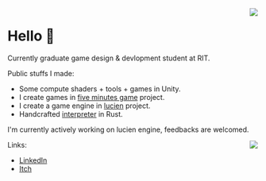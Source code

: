 <img src="https://github-readme-stats.vercel.app/api/top-langs/?username=KHN190&layout=compact" align="right">

# Hello 🌙 

Currently graduate game design & devlopment student at RIT. 

Public stuffs I made:
- Some compute shaders + tools + games in Unity.
- I create games in [five minutes game](https://github.com/5-mins-games) project.
- I create a game engine in [lucien](https://github.com/LuciEngine) project.
- Handcrafted [interpreter](https://github.com/KHN190/rlox) in Rust.

I'm currently actively working on lucien engine, feedbacks are welcomed.

<img src="https://github-readme-stats.vercel.app/api?username=KHN190&show_icons=true" align="right">

Links:
- [LinkedIn](https://www.linkedin.com/in/凌霄-余-587483123/)
- [Itch](https://knh190.itch.io)
